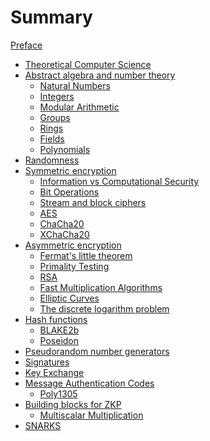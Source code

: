 # Summary

[Preface](./index.md)

- [Theoretical Computer Science](./chapter_1/index.md)
- [Abstract algebra and number theory](./chapter_2/index.md)
    - [Natural Numbers](./chapter_2/natural_numbers.md)
    - [Integers](./chapter_2/integers.md)
    - [Modular Arithmetic](./chapter_2/modular_arithmetic.md)
    - [Groups](./chapter_2/groups.md)
    - [Rings](./chapter_2/rings.md)
    - [Fields](./chapter_2/fields.md)
    - [Polynomials](./chapter_2/polynomials.md)
- [Randomness](./randomness/index.md)
- [Symmetric encryption](./chapter_3/index.md)
    - [Information vs Computational Security](./chapter_3/information.md)
    - [Bit Operations](./chapter_3/bit_operations.md)
    - [Stream and block ciphers](./chapter_3/stream_and_block.md)
    - [AES](./chapter_3/aes.md)
    - [ChaCha20](./chapter_3/chacha20.md)
    - [XChaCha20]()
- [Asymmetric encryption](./chapter_4/asymmetric_encryption.md)
    - [Fermat's little theorem](./chapter_4/fermat_little_theorem.md)
    - [Primality Testing](./chapter_4/primality_testing.md)
    - [RSA](./chapter_4/rsa.md)
    - [Fast Multiplication Algorithms](./chapter_2/fast_multiplication_algorithms.md)
    - [Elliptic Curves](./chapter_4/elliptic_curves.md)
    - [The discrete logarithm problem](./chapter_4/discrete_logarithm.md)
- [Hash functions](./chapter_5/hash_functions.md)
	- [BLAKE2b]()
	- [Poseidon]()
- [Pseudorandom number generators](./chapter_6/pseudorandom_generator.md)
- [Signatures](./chapter_7/signatures.md)
- [Key Exchange](./chapter_8/key_exchange.md)
- [Message Authentication Codes](./chapter_9/message_authentication_codes.md)
    - [Poly1305]()
- [Building blocks for ZKP](./chapter_10/build_blocks.md)
    - [Multiscalar Multiplication](./chapter_10/multiscalar_multiplication.md)
- [SNARKS](./chapter_11/snarks.md)
